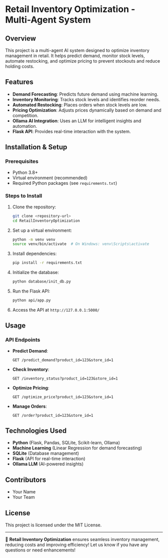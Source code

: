 # Retail Inventory Optimization - Multi-Agent System

## Overview
This project is a multi-agent AI system designed to optimize inventory management in retail. It helps predict demand, monitor stock levels, automate restocking, and optimize pricing to prevent stockouts and reduce holding costs.

## Features
- **Demand Forecasting**: Predicts future demand using machine learning.
- **Inventory Monitoring**: Tracks stock levels and identifies reorder needs.
- **Automated Restocking**: Places orders when stock levels are low.
- **Pricing Optimization**: Adjusts prices dynamically based on demand and competition.
- **Ollama AI Integration**: Uses an LLM for intelligent insights and automation.
- **Flask API**: Provides real-time interaction with the system.

## Installation & Setup
### Prerequisites
- Python 3.8+
- Virtual environment (recommended)
- Required Python packages (see `requirements.txt`)

### Steps to Install
1. Clone the repository:
   ```bash
   git clone <repository-url>
   cd RetailInventoryOptimization
   ```
2. Set up a virtual environment:
   ```bash
   python -m venv venv
   source venv/bin/activate  # On Windows: venv\Scripts\activate
   ```
3. Install dependencies:
   ```bash
   pip install -r requirements.txt
   ```
4. Initialize the database:
   ```bash
   python database/init_db.py
   ```
5. Run the Flask API:
   ```bash
   python api/app.py
   ```
6. Access the API at `http://127.0.0.1:5000/`

## Usage
### API Endpoints
- **Predict Demand**:
  ```
  GET /predict_demand?product_id=123&store_id=1
  ```
- **Check Inventory**:
  ```
  GET /inventory_status?product_id=123&store_id=1
  ```
- **Optimize Pricing**:
  ```
  GET /optimize_price?product_id=123&store_id=1
  ```
- **Manage Orders**:
  ```
  GET /order?product_id=123&store_id=1
  ```

## Technologies Used
- **Python** (Flask, Pandas, SQLite, Scikit-learn, Ollama)
- **Machine Learning** (Linear Regression for demand forecasting)
- **SQLite** (Database management)
- **Flask** (API for real-time interaction)
- **Ollama LLM** (AI-powered insights)

## Contributors
- Your Name
- Your Team

## License
This project is licensed under the MIT License.

---

🚀 **Retail Inventory Optimization** ensures seamless inventory management, reducing costs and improving efficiency! Let us know if you have any questions or need enhancements!
